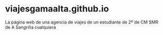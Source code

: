 # viajesgamaalta.github.io
La página web de una agencia de viajes de un estudiante de 2º de CM SMR de A Sangriña cualquiera
